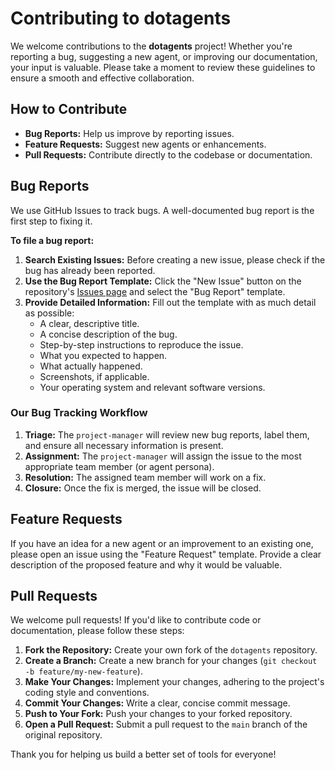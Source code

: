 # Contributing to dotagents

We welcome contributions to the **dotagents** project! Whether you're reporting a bug, suggesting a new agent, or improving our documentation, your input is valuable. Please take a moment to review these guidelines to ensure a smooth and effective collaboration.

## How to Contribute

- **Bug Reports:** Help us improve by reporting issues.
- **Feature Requests:** Suggest new agents or enhancements.
- **Pull Requests:** Contribute directly to the codebase or documentation.

## Bug Reports

We use GitHub Issues to track bugs. A well-documented bug report is the first step to fixing it.

**To file a bug report:**

1.  **Search Existing Issues:** Before creating a new issue, please check if the bug has already been reported.
2.  **Use the Bug Report Template:** Click the "New Issue" button on the repository's [Issues page](https://github.com/iamrichardd/dotagents/issues) and select the "Bug Report" template.
3.  **Provide Detailed Information:** Fill out the template with as much detail as possible:
    - A clear, descriptive title.
    - A concise description of the bug.
    - Step-by-step instructions to reproduce the issue.
    - What you expected to happen.
    - What actually happened.
    - Screenshots, if applicable.
    - Your operating system and relevant software versions.

### Our Bug Tracking Workflow

1.  **Triage:** The `project-manager` will review new bug reports, label them, and ensure all necessary information is present.
2.  **Assignment:** The `project-manager` will assign the issue to the most appropriate team member (or agent persona).
3.  **Resolution:** The assigned team member will work on a fix.
4.  **Closure:** Once the fix is merged, the issue will be closed.

## Feature Requests

If you have an idea for a new agent or an improvement to an existing one, please open an issue using the "Feature Request" template. Provide a clear description of the proposed feature and why it would be valuable.

## Pull Requests

We welcome pull requests! If you'd like to contribute code or documentation, please follow these steps:

1.  **Fork the Repository:** Create your own fork of the `dotagents` repository.
2.  **Create a Branch:** Create a new branch for your changes (`git checkout -b feature/my-new-feature`).
3.  **Make Your Changes:** Implement your changes, adhering to the project's coding style and conventions.
4.  **Commit Your Changes:** Write a clear, concise commit message.
5.  **Push to Your Fork:** Push your changes to your forked repository.
6.  **Open a Pull Request:** Submit a pull request to the `main` branch of the original repository.

Thank you for helping us build a better set of tools for everyone!